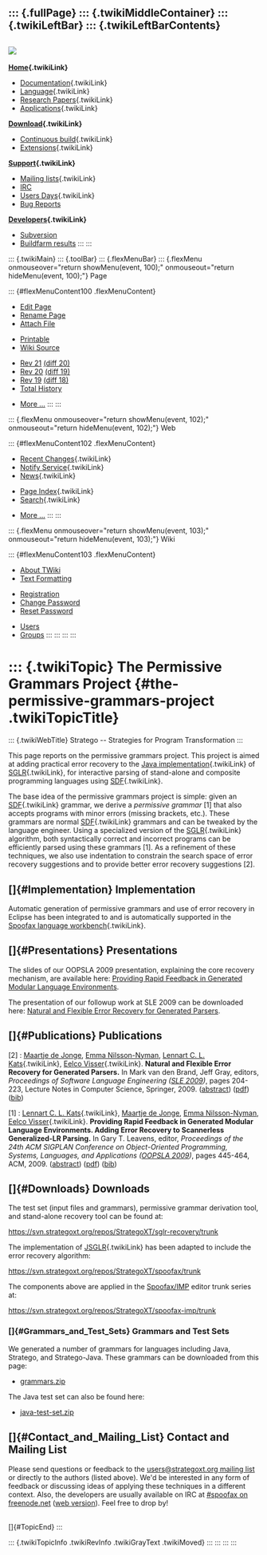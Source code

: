::: {.fullPage}
::: {.twikiMiddleContainer}
::: {.twikiLeftBar}
::: {.twikiLeftBarContents}
  ----------------------------------------------------------------------------------
  [![](../pub/Stratego/StrategoLogo/StrategoLogoTextlessWhite-100px.png)](WebHome)
  ----------------------------------------------------------------------------------

**[Home](WebHome){.twikiLink}**

-   [Documentation](StrategoDocumentation){.twikiLink}
-   [Language](StrategoLanguage){.twikiLink}
-   [Research Papers](StrategoPublications){.twikiLink}
-   [Applications](StrategoApplication){.twikiLink}

**[Download](StrategoDownload){.twikiLink}**

-   [Continuous build](ContinuousBuild){.twikiLink}
-   [Extensions](AdditionalPackageDownload){.twikiLink}

**[Support](StrategoSupport){.twikiLink}**

-   [Mailing lists](MailingList){.twikiLink}
-   [IRC](irc://irc.freenode.net/#stratego)
-   [Users Days](StrategoUsersDay){.twikiLink}
-   [Bug Reports](http://yellowgrass.org/project/StrategoXT)

**[Developers](StrategoDev){.twikiLink}**

-   [Subversion](https://svn.strategoxt.org/repos/StrategoXT/strategoxt/trunk)
-   [Buildfarm
    results](http://hydra.nixos.org/jobset/strategoxt/strategoxt-release/all)
:::
:::

::: {.twikiMain}
::: {.toolBar}
::: {.flexMenuBar}
::: {.flexMenu onmouseover="return showMenu(event, 100);" onmouseout="return hideMenu(event, 100);"}
Page

::: {#flexMenuContent100 .flexMenuContent}
-   [Edit
    Page](http://www.program-transformation.org/edit/Stratego/PermissiveGrammars?t=1536825606)
-   [Rename
    Page](http://www.program-transformation.org/rename/Stratego/PermissiveGrammars)
-   [Attach
    File](http://www.program-transformation.org/attach/Stratego/PermissiveGrammars)

<!-- -->

-   [Printable](http://www.program-transformation.org/view/Stratego/PermissiveGrammars?skin=print.pattern)
-   [Wiki
    Source](http://www.program-transformation.org/view/Stratego/PermissiveGrammars?skin=text&raw=on&contenttype=text/plain)

<!-- -->

-   [Rev
    21](http://www.program-transformation.org/view/Stratego/PermissiveGrammars?rev=1.21)
    [(diff 20)](http://www.program-transformation.org/rdiff/Stratego/PermissiveGrammars?rev1=1.21&rev2=1.20)
-   [Rev
    20](http://www.program-transformation.org/view/Stratego/PermissiveGrammars?rev=1.20)
    [(diff 19)](http://www.program-transformation.org/rdiff/Stratego/PermissiveGrammars?rev1=1.20&rev2=1.19)
-   [Rev
    19](http://www.program-transformation.org/view/Stratego/PermissiveGrammars?rev=1.19)
    [(diff 18)](http://www.program-transformation.org/rdiff/Stratego/PermissiveGrammars?rev1=1.19&rev2=1.18)
-   [Total
    History](http://www.program-transformation.org/rdiff/Stratego/PermissiveGrammars)

<!-- -->

-   [More
    \...](http://www.program-transformation.org/oops/Stratego/PermissiveGrammars?template=oopsmore&param1=1.21&param2=1.21)
:::
:::

::: {.flexMenu onmouseover="return showMenu(event, 102);" onmouseout="return hideMenu(event, 102);"}
Web

::: {#flexMenuContent102 .flexMenuContent}
-   [Recent Changes](WebChanges){.twikiLink}
-   [Notify Service](WebNotify){.twikiLink}
-   [News](WebNews){.twikiLink}

<!-- -->

-   [Page Index](WebIndex){.twikiLink}
-   [Search](WebSearch){.twikiLink}

<!-- -->

-   [More
    \...](http://www.program-transformation.org/oops/Stratego/PermissiveGrammars?template=oopsmore&param1=1.21&param2=1.21)
:::
:::

::: {.flexMenu onmouseover="return showMenu(event, 103);" onmouseout="return hideMenu(event, 103);"}
Wiki

::: {#flexMenuContent103 .flexMenuContent}
-   [About
    TWiki](http://www.program-transformation.org/view/TWiki/WebHome)
-   [Text
    Formatting](http://www.program-transformation.org/view/TWiki/TextFormattingRules)

<!-- -->

-   [Registration](http://www.program-transformation.org/view/TWiki/TWikiRegistration)
-   [Change
    Password](http://www.program-transformation.org/view/TWiki/ChangePassword)
-   [Reset
    Password](http://www.program-transformation.org/view/TWiki/ResetPassword)

<!-- -->

-   [Users](http://www.program-transformation.org/view/Main/TWikiUsers)
-   [Groups](http://www.program-transformation.org/view/Main/TWikiGroups)
:::
:::
:::
:::

::: {.twikiTopic}
The Permissive Grammars Project {#the-permissive-grammars-project .twikiTopicTitle}
===============================

::: {.twikiWebTitle}
Stratego \-- Strategies for Program Transformation
:::

This page reports on the permissive grammars project. This project is
aimed at adding practical error recovery to the [Java
implementation](JSGLR){.twikiLink} of [SGLR](SGLR){.twikiLink}, for
interactive parsing of stand-alone and composite programming languages
using [SDF](SDF){.twikiLink}.

The base idea of the permissive grammars project is simple: given an
[SDF](SDF){.twikiLink} grammar, we derive a *permissive grammar* \[1\]
that also accepts programs with minor errors (missing brackets, etc.).
These grammars are normal [SDF](SDF){.twikiLink} grammars and can be
tweaked by the language engineer. Using a specialized version of the
[SGLR](SGLR){.twikiLink} algorithm, both syntactically correct and
incorrect programs can be efficiently parsed using these grammars \[1\].
As a refinement of these techniques, we also use indentation to
constrain the search space of error recovery suggestions and to provide
better error recovery suggestions \[2\].

[]{#Implementation} Implementation
----------------------------------

Automatic generation of permissive grammars and use of error recovery in
Eclipse has been integrated to and is automatically supported in the
[Spoofax language workbench](../Spoofax/WebHome){.twikiLink}.

[]{#Presentations} Presentations
--------------------------------

The slides of our OOPSLA 2009 presentation, explaining the core recovery
mechanism, are available here: [Providing Rapid Feedback in Generated
Modular Language
Environments](http://www.lclnet.nl/publications/error-recovery-presentation.pdf).

The presentation of our followup work at SLE 2009 can be downloaded
here: [Natural and Flexible Error Recovery for Generated
Parsers](http://strategoxt.org/pub/Stratego/PermissiveGrammars/natural-and-flexible-error-recovery-presentation.pdf).

[]{#Publications} Publications
------------------------------

 \[2\]
:   [Maartje de
    Jonge](http://swerl.tudelft.nl/bin/view/Main/MaartjeDeJonge), [Emma
    Nilsson-Nyman](http://www.cs.lth.se/home/Emma.Nilsson_Nyman/),
    [Lennart C. L. Kats](../Main/LennartKats){.twikiLink}, [Eelco
    Visser](../Main/EelcoVisser){.twikiLink}. **Natural and Flexible
    Error Recovery for Generated Parsers.** In Mark van den Brand, Jeff
    Gray, editors, *Proceedings of Software Language Engineering ([SLE
    2009](http://planet-sl.org/sle2009/))*, pages 204-223, Lecture Notes
    in Computer Science, Springer, 2009.
    ([abstract](http://www.lclnet.nl/publications/natural-and-flexible-error-recovery))
    ([pdf](http://www.lclnet.nl/publications/TUD-SERG-2009-024.pdf))
    ([bib](http://www.lclnet.nl/publications/JNKV09.bib))

<!-- -->

 \[1\]
:   [Lennart C. L. Kats](../Main/LennartKats){.twikiLink}, [Maartje de
    Jonge](http://swerl.tudelft.nl/bin/view/Main/MaartjeDeJonge), [Emma
    Nilsson-Nyman](http://www.cs.lth.se/home/Emma.Nilsson_Nyman/),
    [Eelco Visser](../Main/EelcoVisser){.twikiLink}. **Providing Rapid
    Feedback in Generated Modular Language Environments. Adding Error
    Recovery to Scannerless Generalized-LR Parsing.** In Gary T.
    Leavens, editor, *Proceedings of the 24th ACM SIGPLAN Conference on
    Object-Oriented Programming, Systems, Languages, and Applications
    ([OOPSLA 2009](http://www.oopsla.org/))*, pages 445-464, ACM, 2009.
    ([abstract](http://www.lclnet.nl/publications/error-recovery))
    ([pdf](http://www.lclnet.nl/publications/TUD-SERG-2009-020.pdf))
    ([bib](http://www.lclnet.nl/publications/KJNV09.bib))

[]{#Downloads} Downloads
------------------------

The test set (input files and grammars), permissive grammar derivation
tool, and stand-alone recovery tool can be found at:

<https://svn.strategoxt.org/repos/StrategoXT/sglr-recovery/trunk>

The implementation of [JSGLR](JSGLR){.twikiLink} has been adapted to
include the error recovery algorithm:

<https://svn.strategoxt.org/repos/StrategoXT/spoofax/trunk>

The components above are applied in the
[Spoofax/IMP](http://strategoxt.org/Stratego/Spoofax-IMP) editor trunk
series at:

<https://svn.strategoxt.org/repos/StrategoXT/spoofax-imp/trunk>

### []{#Grammars_and_Test_Sets} Grammars and Test Sets

We generated a number of grammars for languages including Java,
Stratego, and Stratego-Java. These grammars can be downloaded from this
page:

-   [grammars.zip](http://strategoxt.org/pub/Stratego/PermissiveGrammars//grammars.zip)

The Java test set can also be found here:

-   [java-test-set.zip](http://strategoxt.org/pub/Stratego/PermissiveGrammars//java-test-set.zip)

[]{#Contact_and_Mailing_List} Contact and Mailing List
------------------------------------------------------

Please send questions or feedback to the [users\@strategoxt.org mailing
list](https://mailman.st.ewi.tudelft.nl/listinfo/users) or directly to
the authors (listed above). We\'d be interested in any form of feedback
or discussing ideas of applying these techniques in a different context.
Also, the developers are usually available on IRC at [\#spoofax on
freenode.net](irc://irc.freenode.net/spoofax) ([web
version](http://java.freenode.net/index.php?channel=stratego)). Feel
free to drop by!

\
[]{#TopicEnd}
:::

::: {.twikiTopicInfo .twikiRevInfo .twikiGrayText .twikiMoved}
:::
:::
:::
:::

